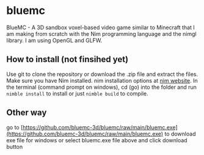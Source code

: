 # bluemc
BlueMC - A 3D sandbox voxel-based video game similar to Minecraft that I am making from scratch with the Nim programming language and the nimgl library. I am using OpenGL and GLFW.

## How to install (not finsihed yet)
Use git to clone the repository or download the .zip file and extract the files. Make sure you have Nim installed. nim installation options at [nim website](http://nim-lang.org). In the terminal (command prompt on windows), cd (go) into the folder and run `nimble install` to install or just `nimble build` to compile.
## Other way
go to [https://github.com/bluemc-3d/bluemc/raw/main/bluemc.exe](https://github.com/bluemc-3d/bluemc/raw/main/bluemc.exe) to download exe file for windows or select bluemc.exe file above and click download button
